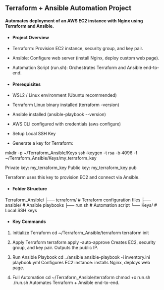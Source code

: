 ## Terraform + Ansible Automation Project
#### Automates deployment of an AWS EC2 instance with Nginx using Terraform and Ansible.

- #### Project Overview

- Terraform: Provision EC2 instance, security group, and key pair.

- Ansible: Configure web server (install Nginx, deploy custom web page).

- Automation Script (run.sh): Orchestrates Terraform and Ansible end-to-end.

- #### Prerequisites

- WSL2 / Linux environment (Ubuntu recommended)

- Terraform Linux binary installed (terraform -version)

- Ansible installed (ansible-playbook --version)

- AWS CLI configured with credentials (aws configure)

- Setup Local SSH Key

- Generate a key for Terraform:

mkdir -p ~/Terraform_Ansible/Keys
ssh-keygen -t rsa -b 4096 -f ~/Terraform_Ansible/Keys/my_terraform_key

Private key: my_terraform_key
Public key: my_terraform_key.pub

Terraform uses this key to provision EC2 and connect via Ansible.

- #### Folder Structure
Terraform_Ansible/
├── terraform/          # Terraform configuration files
├── ansible/            # Ansible playbooks
├── run.sh              # Automation script
└── Keys/               # Local SSH keys

- #### Key Commands
1. Initialize Terraform
cd ~/Terraform_Ansible/terraform
terraform init

2. Apply Terraform
terraform apply -auto-approve
Creates EC2, security group, and key pair.
Outputs the public IP.

3. Run Ansible Playbook
cd ../ansible
ansible-playbook -i inventory.ini playbook.yml
Configures EC2 instance: installs Nginx, deploys web page.

4. Full Automation
cd ~/Terraform_Ansible/terraform
chmod +x run.sh
./run.sh
Automates Terraform + Ansible end-to-end.
